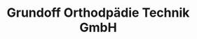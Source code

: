 ---
title: "Grundoff Orthodpädie Technik GmbH"
url: /rheda-wiedenbrueck/grundoff-orthodpaedie-technik-gmbh/
shop: Sanitätshaus
---